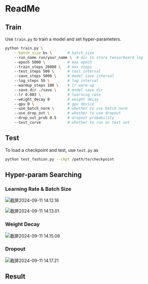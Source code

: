 # ReadMe

## Train

Use `train.py` to train a model and set hyper-parameters.

```sh
python train.py \
    --batch_size bs \		# batch_size
    --run_name run/your_name \	# dir to store tensorboard log
    --epoch 5000 \			# max epoch
    --train_steps 20000 \	# max steps
    --test_steps 500 \		# test interval
    --save_steps 5000 \		# model save interval
    --log_steps 50 \		# log interval
    --warmup_steps 100 \	# lr warm-up
    --save_dir ./save \		# model save dir
    --lr 0.003 \			# learning rate
    --weight_decay 0		# weight decay
    --gpu 0 \				# gpu device
    --use_batch_norm \		# whether to use batch norm
    --use_drop_out \		# whether to use dropout
    --drop_out_prob 0.5		# dropout probability
    --test_curve			# whether to run on test set
```

## Test

To load a checkpoint and test, use `test.py` as 

```sh
python test_fashion.py --ckpt /path/to/checkpoint
```

## Hyper-param Searching

### Learning Rate & Batch Size

![截屏2024-09-11 14.12.16](img/%E6%88%AA%E5%B1%8F2024-09-11%2014.12.16.png)

![截屏2024-09-11 14.13.01](img/%E6%88%AA%E5%B1%8F2024-09-11%2014.13.01.png)

### Weight Decay

![截屏2024-09-11 14.15.08](img/%E6%88%AA%E5%B1%8F2024-09-11%2014.15.08.png)

### Dropout

![截屏2024-09-11 14.17.21](img/%E6%88%AA%E5%B1%8F2024-09-11%2014.17.21.png)

## Result

 